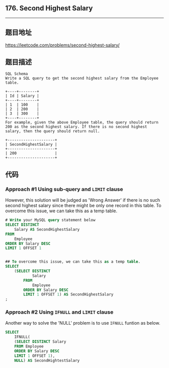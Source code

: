 ## 176. Second Highest Salary

----
## 题目地址

https://leetcode.com/problems/second-highest-salary/

## 题目描述
```
SQL Schema
Write a SQL query to get the second highest salary from the Employee table.

+----+--------+
| Id | Salary |
+----+--------+
| 1  | 100    |
| 2  | 200    |
| 3  | 300    |
+----+--------+
For example, given the above Employee table, the query should return 200 as the second highest salary. If there is no second highest salary, then the query should return null.

+---------------------+
| SecondHighestSalary |
+---------------------+
| 200                 |
+---------------------+
```

## 代码

### Approach #1 Using sub-query and `LIMIT` clause

However, this solution will be judged as 'Wrong Answer' if there is no such second highest salary since there might be only one record in this table. To overcome this issue, we can take this as a temp table.

```sql
# Write your MySQL query statement below
SELECT DISTINCT
	Salary AS SecondHighestSalary
FROM
	Employee
ORDER BY Salary DESC
LIMIT 1 OFFSET 1


## To overcome this issue, we can take this as a temp table.
SELECT
    (SELECT DISTINCT
            Salary
        FROM
            Employee
        ORDER BY Salary DESC
        LIMIT 1 OFFSET 1) AS SecondHighestSalary
;
```

### Approach #2 Using `IFNULL` and `LIMIT` clause

Another way to solve the 'NULL' problem is to use `IFNULL` funtion as below.

```sql
SELECT
	IFNULL(
  	(SELECT DISTINCT Salary 
    FROM Employee
    ORDER BY Salary DESC
    LIMIT 1 OFFSET 1),
    NULL) AS SecondHightestSalary
```















